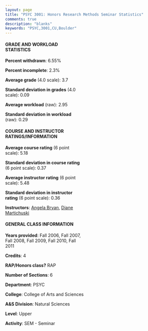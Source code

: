 ```yaml
---
layout: page
title: "PSYC 3001: Honors Research Methods Seminar Statistics"
comments: true
description: "blanks"
keywords: "PSYC,3001,CU,Boulder"
---
```

<head>
<script src="https://ajax.googleapis.com/ajax/libs/jquery/2.1.3/jquery.min.js"></script>
<script src="https://dl.dropboxusercontent.com/s/pc42nxpaw1ea4o9/highcharts.js?dl=0"></script>
<!-- <script src="../assets/js/highcharts.js"></script> -->
<style type="text/css">@font-face {
	font-family: "Bebas Neue";
	src: url(https://www.filehosting.org/file/details/544349/BebasNeue Regular.otf) format("opentype");
	}
	h1.Bebas { 
		font-family: "Bebas Neue", Verdana, Tahoma;
	}
</style>
</head>
<body>
	<div id="container" style="float: right; width: 45%; height: 88%; margin-left: 2.5%; margin-right: 2.5%;"></div>
	<script language="JavaScript">
		$(document).ready(function() {
		var chart = {type: 'column'};
		var title = {text: 'Grade Distribution'};
		var xAxis = {categories: ['A','B','C','D','F'],crosshair: true};
		var yAxis = {min: 0,title: {text: 'Percentage'}};
		var tooltip = {headerFormat: '<center><b><span style="font-size:20px">{point.key}</span></b></center>',
		               pointFormat: '<td style="padding:0"><b>{point.y:.1f}%</b></td>',
		               footerFormat: '</table>',shared: true,useHTML: true};
		var plotOptions = {column: {pointPadding: 0.0,borderWidth: 0}};  
		var credits = {enabled: false};var series= [{name: 'Percent',data: [80.16,17.87,1.97,0.0,0.0,]}];
		var json = {};
		json.chart = chart;
		json.title = title;
		json.tooltip = tooltip;
		json.xAxis = xAxis;
		json.yAxis = yAxis;  
		json.series = series;
		json.plotOptions = plotOptions;  
		json.credits = credits;
		$('#container').highcharts(json);
	});
	</script>
</body>
			   
#### GRADE AND WORKLOAD STATISTICS

**Percent withdrawn**: 6.55%

**Percent incomplete**: 2.3%

**Average grade** (4.0 scale): 3.7

**Standard deviation in grades** (4.0 scale): 0.09

**Average workload** (raw): 2.95

**Standard deviation in workload** (raw): 0.29

#### COURSE AND INSTRUCTOR RATINGS/INFORMATION

**Average course rating** (6 point scale): 5.18

**Standard deviation in course rating** (6 point scale): 0.37

**Average instructor rating** (6 point scale): 5.48

**Standard deviation in instructor rating** (6 point scale): 0.36

**Instructors**: <a href='../../instructors/Angela_Bryan'>Angela Bryan</a>, <a href='../../instructors/Diane_Martichuski'>Diane Martichuski</a>

#### GENERAL CLASS INFORMATION

**Years provided**: Fall 2006, Fall 2007, Fall 2008, Fall 2009, Fall 2010, Fall 2011

**Credits**: 4

**RAP/Honors class?** RAP

**Number of Sections**: 6

**Department**: PSYC

**College**: College of Arts and Sciences

**A&S Division**: Natural Sciences

**Level**: Upper

**Activity**: SEM - Seminar
